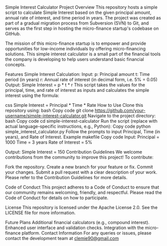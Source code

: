Simple Interest Calculator
Project Overview
This repository hosts a simple script to calculate Simple Interest based on the given principal amount, annual rate of interest, and time period in years. The project was created as part of a gradual migration process from Subversion (SVN) to Git, and serves as the first step in hosting the micro-finance startup's codebase on GitHub.

The mission of this micro-finance startup is to empower and provide opportunities for low-income individuals by offering micro-financing solutions. This simple interest calculator is a small part of the financial tools the company is developing to help users understand basic financial concepts.

Features
Simple Interest Calculation:
Input:
p: Principal amount
t: Time period (in years)
r: Annual rate of interest (in decimal form, i.e. 5% = 0.05)
Output:
Simple Interest = p * t * r
This script takes the values for the principal, time, and rate of interest as inputs and calculates the simple interest using the formula:

css
Simple Interest = Principal * Time * Rate
How to Use
Clone this repository using:
bash
Copy code
git clone https://github.com/your-username/simple-interest-calculator.git
Navigate to the project directory:
bash
Copy code
cd simple-interest-calculator
Run the script (replace with actual language-specific instructions, e.g., Python):
Copy code
python simple_interest_calculator.py
Follow the prompts to input Principal, Time (in years), and Rate of Interest.
Example
makefile
Copy code
Input:
Principal = 1000
Time = 3 years
Rate of Interest = 5%

Output:
Simple Interest = 150
Contribution Guidelines
We welcome contributions from the community to improve this project! To contribute:

Fork the repository.
Create a new branch for your feature or fix.
Commit your changes.
Submit a pull request with a clear description of your work.
Please refer to the Contribution Guidelines for more details.

Code of Conduct
This project adheres to a Code of Conduct to ensure that our community remains welcoming, friendly, and respectful. Please read the Code of Conduct for details on how to participate.

License
This repository is licensed under the Apache License 2.0. See the LICENSE file for more information.

Future Plans
Additional financial calculators (e.g., compound interest).
Enhanced user interface and validation checks.
Integration with the micro-finance platform.
Contact Information
For any queries or issues, please contact the development team at clemie90@gmail.com
